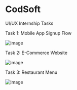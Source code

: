 # CodSoft
UI/UX Internship Tasks

Task 1: Mobile App Signup Flow

![image](https://github.com/tejassambhus17/CodSoft/assets/93511980/adf5ea74-4656-48bd-be83-97c0e28a570d)


Task 2: E-Commerce Website

![image](https://github.com/tejassambhus17/CodSoft/assets/93511980/67eac6a0-c485-4627-8bf9-c60fc86461ef)


Task 3: Restaurant Menu

![image](https://github.com/tejassambhus17/CodSoft/assets/93511980/2efc4693-23b2-4928-aabc-a2266cb7ab3b)

